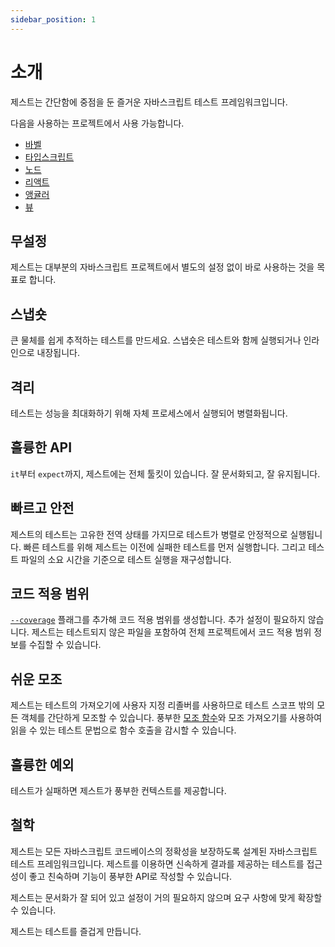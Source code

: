 ```yaml
---
sidebar_position: 1
---
```


# 소개

제스트는 간단함에 중점을 둔 즐거운 자바스크립트 테스트 프레임워크입니다.

다음을 사용하는 프로젝트에서 사용 가능합니다.

- [바벨](https://babeljs.io/)
- [타입스크립트](https://www.typescriptlang.org/)
- [노드](https://nodejs.org/)
- [리액트](https://reactjs.org/)
- [앵귤러](https://angular.io/)
- [뷰](https://vuejs.org/)

## 무설정

제스트는 대부분의 자바스크립트 프로젝트에서 별도의 설정 없이 바로 사용하는 것을 목표로 합니다.

## 스냅숏

큰 물체를 쉽게 추적하는 테스트를 만드세요. 스냅숏은 테스트와 함께 실행되거나 인라인으로 내장됩니다.

## 격리

테스트는 성능을 최대화하기 위해 자체 프로세스에서 실행되어 병렬화됩니다.

## 훌륭한 API

`it`부터 `expect`까지, 제스트에는 전체 툴킷이 있습니다. 잘 문서화되고, 잘 유지됩니다.

## 빠르고 안전

제스트의 테스트는 고유한 전역 상태를 가지므로 테스트가 병렬로 안정적으로 실행됩니다. 빠른 테스트를 위해 제스트는 이전에 실패한 테스트를 먼저 실행합니다. 그리고 테스트 파일의 소요 시간을 기준으로 테스트 실행을 재구성합니다.

## 코드 적용 범위

[`--coverage`](https://jestjs.io/docs/cli#--coverageboolean) 플래그를 추가해 코드 적용 범위를 생성합니다. 추가 설정이 필요하지 않습니다. 제스트는 테스트되지 않은 파일을 포함하여 전체 프로젝트에서 코드 적용 범위 정보를 수집할 수 있습니다.

## 쉬운 모조

제스트는 테스트의 가져오기에 사용자 지정 리졸버를 사용하므로 테스트 스코프 밖의 모든 객체를 간단하게 모조할 수 있습니다. 풍부한 [모조 함수](https://jestjs.io/docs/mock-functions)와 모조 가져오기를 사용하여 읽을 수 있는 테스트 문법으로 함수 호출을 감시할 수 있습니다.

## 훌륭한 예외

테스트가 실패하면 제스트가 풍부한 컨텍스트를 제공합니다.

## 철학

제스트는 모든 자바스크립트 코드베이스의 정확성을 보장하도록 설계된 자바스크립트 테스트 프레임워크입니다. 제스트를 이용하면 신속하게 결과를 제공하는 테스트를 접근성이 좋고 친숙하며 기능이 풍부한 API로 작성할 수 있습니다.

제스트는 문서화가 잘 되어 있고 설정이 거의 필요하지 않으며 요구 사항에 맞게 확장할 수 있습니다.

제스트는 테스트를 즐겁게 만듭니다.